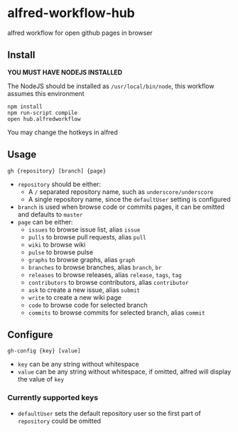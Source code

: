 alfred-workflow-hub
===================

alfred workflow for open github pages in browser

## Install

**YOU MUST HAVE NODEJS INSTALLED**

The NodeJS should be installed as `/usr/local/bin/node`, this workflow assumes this environment

```
npm install
npm run-script compile
open hub.alfredworkflow
```

You may change the hotkeys in alfred

## Usage

```
gh {repository} [branch] {page}
```

- `repository` should be either:
    - A `/` separated repository name, such as `underscore/underscore`
    - A single repository name, since the `defaultUser` setting is configured
- `branch` is used when browse code or commits pages, it can be omitted and defaults to `master`
- `page` can be either:
    - `issues` to browse issue list, alias `issue`
    - `pulls` to browse pull requests, alias `pull`
    - `wiki` to browse wiki
    - `pulse` to browse pulse
    - `graphs` to browse graphs, alias `graph`
    - `branches` to browse branches, alias `branch`, `br`
    - `releases` to browse releases, alias `release`, `tags`, `tag`
    - `contributors` to browse contributors, alias `contributor`
    - `ask` to create a new issue, alias `submit`
    - `write` to create a new wiki page
    - `code` to browse code for selected branch
    - `commits` to browse commits for selected branch, alias `commit`

## Configure

```
gh-config {key} [value]
```

- `key` can be any string without whitespace
- `value` can be any string without whitespace, if omitted, alfred will display the value of `key`

### Currently supported keys

- `defaultUser` sets the default repository user so the first part of `repository` could be omitted

